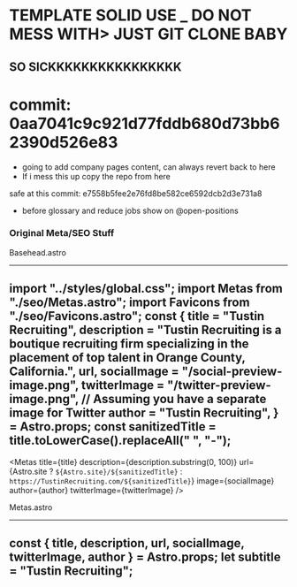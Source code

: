# TEMPLATE SOLID USE _ DO NOT MESS WITH> JUST GIT CLONE BABY 

## SO SICKKKKKKKKKKKKKKKK


# commit: 0aa7041c9c921d77fddb680d73bb62390d526e83
- going to add company pages content, can always revert back to here
- If i mess this up copy the repo from here



safe at this commit: e7558b5fee2e76fd8be582ce6592dcb2d3e731a8
- before glossary and reduce jobs show on @open-positions


### Original Meta/SEO Stuff

Basehead.astro

---
import "../styles/global.css";
import Metas from "./seo/Metas.astro";
import Favicons from "./seo/Favicons.astro";
const {
  title = "Tustin Recruiting",
  description = "Tustin Recruiting is a boutique recruiting firm specializing in the placement of top talent in Orange County, California.",
  url,
  socialImage = "/social-preview-image.png",
  twitterImage = "/twitter-preview-image.png", // Assuming you have a separate image for Twitter
  author = "Tustin Recruiting",
} = Astro.props;
const sanitizedTitle = title.toLowerCase().replaceAll(" ", "-");
---
<Metas
  title={title}
  description={description.substring(0, 100)}
  url={Astro.site
    ? `${Astro.site}/${sanitizedTitle}`
    : `https://TustinRecruiting.com/${sanitizedTitle}`}
  image={socialImage}
  author={author}
  twitterImage={twitterImage}
/>
<Favicons />
<link
  href="https://api.fontshare.com/v2/css?f[]=jet-brains-mono@1,2&display=swap"
  rel="stylesheet"
/>
<link
  rel="preconnect"
  href="https://rsms.me/"
/>
<link
  rel="stylesheet"
  href="https://rsms.me/inter/inter.css"
/>
<!---- Alpine integrations -->
<script
  defer
  src="https://unpkg.com/@alpinejs/focus@3.10.3/dist/cdn.min.js"
></script>
<script
  defer
  src="https://unpkg.com/alpinejs@3.10.3/dist/cdn.min.js"
></script>
<!---- mailgo -->
<script src="https://unpkg.com/mailgo@0.12.2/dist/mailgo.min.js"></script>



Metas.astro

---
const { title, description, url, socialImage, twitterImage, author } =
  Astro.props;
let subtitle = "Tustin Recruiting";
---
<!--
    Standard meta
 -->
<meta charset="UTF-8" />
<meta name="author" content="Yout name" />
<meta name="theme-color" content="#ffffff" />
<meta name="viewport" content="width=device-width" />
<meta name="msapplication-TileColor" content="#ffffff" />
<meta http-equiv="X-UA-Compatible" content="IE=edge,chrome=1" />
<meta name="viewport" content="width=device-width, initial-scale=1" />
<meta name="your keywords" content="Add ypour keywords here" />
<!--
    General meta for Open Graphs
 -->
<meta name="title" content={`${title} - ${subtitle}`} />
<meta name="description" content={description} />
<meta name="author" content={author} />
<!---------------------
    open graph standard
--------------------->
<meta property="og:title" content={`${title} - ${subtitle}`} />
<meta property="og:description" content={description} />
<meta property="og:type" content="website" />
<meta property="og:url" content={url} />
<!---------------------
     open graph Meta
--------------------->
<meta
  property="og:image"
  content={Astro.site ? `${Astro.site}${socialImage}` : socialImage}
/>
<!---------------------
    Open Graph Twitter
 --------------------->

<meta property="og:site_name" content={title} />
<meta name="twitter:card" content="summary_large_image" />
<meta name="twitter:description" content={description} />
<meta
  name="twitter:image"
  content={Astro.site ? `${Astro.site}${twitterImage}` : twitterImage}
/>
<title>{title} - {subtitle}</title>
